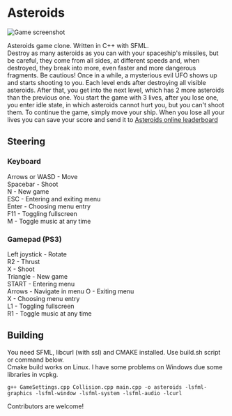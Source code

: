 # Asteroids

![Game screenshot](https://maciej.ml/projects/Asteroids/Asteroids.png?)

Asteroids game clone. Written in C++ with SFML.  
Destroy as many asteroids as you can with your spaceship's missiles, but be careful, they come from all sides, at different speeds and, when destroyed, they break into more, even faster and more dangerous fragments. Be cautious! Once in a while, a mysterious evil UFO shows up and starts shooting to you.
Each level ends after destroying all visible asteroids. After that, you get into the next level, which has 2 more asteroids than the previous one.
You start the game with 3 lives, after you lose one, you enter idle state, in which asteroids cannot hurt you, but you can't shoot them. To continue the game, simply move your ship. When you lose all your lives you can save your score and send it to [Asteroids online leaderboard](https://maciej.ml/Asteroids/)  
## Steering
### Keyboard
Arrows or WASD - Move  
Spacebar - Shoot  
N - New game  
ESC - Entering and exiting menu  
Enter - Choosing menu entry  
F11 - Toggling fullscreen  
M - Toggle music at any time
### Gamepad (PS3)
Left joystick - Rotate  
R2 - Thrust  
X - Shoot  
Triangle - New game  
START - Entering menu  
Arrows - Navigate in menu
O - Exiting menu  
X - Choosing menu entry  
L1 - Toggling fullscreen  
R1 - Toggle music at any time
## Building
You need SFML, libcurl (with ssl) and CMAKE installed. Use build.sh script or command below.  
Cmake build works on Linux. I have some problems on Windows due some libraries in vcpkg.  
````shell
g++ GameSettings.cpp Collision.cpp main.cpp -o asteroids -lsfml-graphics -lsfml-window -lsfml-system -lsfml-audio -lcurl
````   
Contributors are welcome!